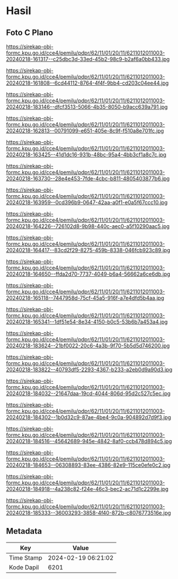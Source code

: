 # Hasil

## Foto C Plano

https://sirekap-obj-formc.kpu.go.id/cce4/pemilu/pdpr/62/11/01/20/11/6211012011003-20240218-161317--c25dbc3d-33ed-45b2-98c9-b2af6a0bb433.jpg

https://sirekap-obj-formc.kpu.go.id/cce4/pemilu/pdpr/62/11/01/20/11/6211012011003-20240218-161808--6cd44112-8764-4f4f-9bb4-cd203c04ee44.jpg

https://sirekap-obj-formc.kpu.go.id/cce4/pemilu/pdpr/62/11/01/20/11/6211012011003-20240218-183146--dfcf3513-5066-4b35-8050-b9acc639a791.jpg

https://sirekap-obj-formc.kpu.go.id/cce4/pemilu/pdpr/62/11/01/20/11/6211012011003-20240218-162813--00791099-e651-405e-8c9f-f510a8e701fc.jpg

https://sirekap-obj-formc.kpu.go.id/cce4/pemilu/pdpr/62/11/01/20/11/6211012011003-20240218-163425--41d1dc16-931b-48bc-95a4-4bb3cf1a8c7c.jpg

https://sirekap-obj-formc.kpu.go.id/cce4/pemilu/pdpr/62/11/01/20/11/6211012011003-20240218-163730--28e4e453-7fde-4cbc-b811-4805403877b6.jpg

https://sirekap-obj-formc.kpu.go.id/cce4/pemilu/pdpr/62/11/01/20/11/6211012011003-20240218-163959--0cd396b9-0647-42aa-a0f1-e0a5f67ccc10.jpg

https://sirekap-obj-formc.kpu.go.id/cce4/pemilu/pdpr/62/11/01/20/11/6211012011003-20240218-164226--726102d8-9b98-440c-aec0-a5f10290aac5.jpg

https://sirekap-obj-formc.kpu.go.id/cce4/pemilu/pdpr/62/11/01/20/11/6211012011003-20240218-164417--83cd2f29-8275-459b-8338-046fcb923c89.jpg

https://sirekap-obj-formc.kpu.go.id/cce4/pemilu/pdpr/62/11/01/20/11/6211012011003-20240218-164650--ffda2d70-7737-4049-b6a4-56662a6ce6db.jpg

https://sirekap-obj-formc.kpu.go.id/cce4/pemilu/pdpr/62/11/01/20/11/6211012011003-20240218-165118--7447958d-75cf-45a5-916f-a7e4dfd5b4aa.jpg

https://sirekap-obj-formc.kpu.go.id/cce4/pemilu/pdpr/62/11/01/20/11/6211012011003-20240218-165341--1df51e54-8e34-4150-b0c5-53b6b7a453a4.jpg

https://sirekap-obj-formc.kpu.go.id/cce4/pemilu/pdpr/62/11/01/20/11/6211012011003-20240218-183624--21bf0022-20c6-4a3b-9f70-5b5d5d746200.jpg

https://sirekap-obj-formc.kpu.go.id/cce4/pemilu/pdpr/62/11/01/20/11/6211012011003-20240218-183822--40793df5-2293-4367-b233-a2eb0d9a90d3.jpg

https://sirekap-obj-formc.kpu.go.id/cce4/pemilu/pdpr/62/11/01/20/11/6211012011003-20240218-184032--21647daa-19cd-4044-806d-95d2c527c5ec.jpg

https://sirekap-obj-formc.kpu.go.id/cce4/pemilu/pdpr/62/11/01/20/11/6211012011003-20240218-184302--1b0d32c9-87ae-4be4-9c0a-904892d7d9f3.jpg

https://sirekap-obj-formc.kpu.go.id/cce4/pemilu/pdpr/62/11/01/20/11/6211012011003-20240218-184516--45642689-945e-4842-8af0-ccb478d894c5.jpg

https://sirekap-obj-formc.kpu.go.id/cce4/pemilu/pdpr/62/11/01/20/11/6211012011003-20240218-184653--06308893-83ee-4386-82e9-115ce0efe0c2.jpg

https://sirekap-obj-formc.kpu.go.id/cce4/pemilu/pdpr/62/11/01/20/11/6211012011003-20240218-184918--4a238c82-f24e-46c3-bec2-ac71d1c2299e.jpg

https://sirekap-obj-formc.kpu.go.id/cce4/pemilu/pdpr/62/11/01/20/11/6211012011003-20240218-185333--36003293-3858-4f40-872b-c8076773516e.jpg


## Metadata

| Key        | Value               |
| ---------- | ------------------- |
| Time Stamp | 2024-02-19 06:21:02 |
| Kode Dapil | 6201                |



